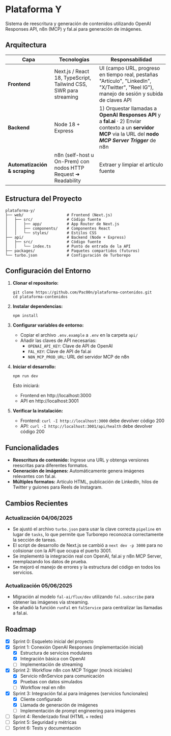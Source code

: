 # Plataforma Y

Sistema de reescritura y generación de contenidos utilizando OpenAI Responses API, n8n (MCP) y fal.ai para generación de imágenes.

## Arquitectura

| Capa                          | Tecnologías                                                       | Responsabilidad                                                                                                                                                   |
| ----------------------------- | ----------------------------------------------------------------- | ----------------------------------------------------------------------------------------------------------------------------------------------------------------- |
| **Frontend**                  | Next.js / React 18, TypeScript, Tailwind CSS, SWR para streaming  | UI (campo URL, progreso en tiempo real, pestañas "Artículo", "LinkedIn", "X/Twitter", "Reel IG"), manejo de sesión y subida de claves API                         |
| **Backend**                   | Node 18 + Express                                                 | 1) Orquestar llamadas a **OpenAI Responses API** y a **fal.ai** · 2) Enviar contexto a un **servidor MCP** via la URL del **nodo *MCP Server Trigger*** de n8n    |
| **Automatización & scraping** | n8n (self-host u On-Prem) con nodos HTTP Request ➜ Readability    | Extraer y limpiar el artículo fuente                                                                                                                              |

## Estructura del Proyecto

```
plataforma-y/
├── web/                   # Frontend (Next.js)
│   ├── src/               # Código fuente
│   │   ├── app/           # App Router de Next.js
│   │   ├── components/    # Componentes React
│   │   └── styles/        # Estilos CSS
├── api/                   # Backend (Node + Express)
│   ├── src/               # Código fuente
│   │   └── index.ts       # Punto de entrada de la API
├── packages/              # Paquetes compartidos (futuros)
└── turbo.json             # Configuración de Turborepo
```

## Configuración del Entorno

1. **Clonar el repositorio:**
   ```
   git clone https://github.com/Pac00n/plataforma-contenidos.git
   cd plataforma-contenidos
   ```

2. **Instalar dependencias:**
   ```
   npm install
   ```

3. **Configurar variables de entorno:**
   - Copiar el archivo `.env.example` a `.env` en la carpeta `api/`
   - Añadir las claves de API necesarias:
     - `OPENAI_API_KEY`: Clave de API de OpenAI
     - `FAL_KEY`: Clave de API de fal.ai
     - `N8N_MCP_PROD_URL`: URL del servidor MCP de n8n

4. **Iniciar el desarrollo:**
   ```
   npm run dev
   ```
   
   Esto iniciará:
   - Frontend en http://localhost:3000
   - API en http://localhost:3001

5. **Verificar la instalación:**
   - Frontend: `curl -I http://localhost:3000` debe devolver código 200
   - API: `curl -I http://localhost:3001/api/health` debe devolver código 200

## Funcionalidades

- **Reescritura de contenido:** Ingrese una URL y obtenga versiones reescritas para diferentes formatos.
- **Generación de imágenes:** Automáticamente genera imágenes relevantes con fal.ai.
- **Múltiples formatos:** Artículo HTML, publicación de LinkedIn, hilos de Twitter y guiones para Reels de Instagram.

## Cambios Recientes

### Actualización 04/06/2025

- Se ajustó el archivo `turbo.json` para usar la clave correcta `pipeline` en lugar de `tasks`, lo que permite que Turborepo reconozca correctamente la sección de tareas.
- El script de desarrollo de Next.js se cambió a `next dev -p 3000` para no colisionar con la API que ocupa el puerto 3001.
- Se implementó la integración real con OpenAI, fal.ai y n8n MCP Server, reemplazando los datos de prueba.
- Se mejoró el manejo de errores y la estructura del código en todos los servicios.

### Actualización 05/06/2025

- Migración al modelo `fal-ai/flux/dev` utilizando `fal.subscribe` para obtener las imágenes vía streaming.
- Se añadió la función `runFal` en `falService` para centralizar las llamadas a fal.ai.

## Roadmap

- [x] Sprint 0: Esqueleto inicial del proyecto
- [x] Sprint 1: Conexión OpenAI Responses (implementación inicial)
  - [x] Estructura de servicios modulares
  - [x] Integración básica con OpenAI
  - [ ] Implementación de streaming
- [x] Sprint 2: Workflow n8n con MCP Trigger (mock iniciales)
  - [x] Servicio n8nService para comunicación
  - [x] Pruebas con datos simulados
  - [ ] Workflow real en n8n
- [x] Sprint 3: Integración fal.ai para imágenes (servicios funcionales)
  - [x] Cliente configurado
  - [x] Llamada de generación de imágenes
  - [ ] Implementación de prompt engineering para imágenes
- [ ] Sprint 4: Renderizado final (HTML + redes)
- [ ] Sprint 5: Seguridad y métricas
- [ ] Sprint 6: Tests y documentación
